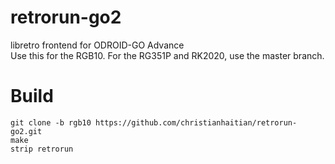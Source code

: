 # retrorun-go2
libretro frontend for ODROID-GO Advance \
Use this for the RGB10.  For the RG351P and RK2020, use the master branch.

Build
======
```
git clone -b rgb10 https://github.com/christianhaitian/retrorun-go2.git
make
strip retrorun
```
